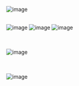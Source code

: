 ![image](https://user-images.githubusercontent.com/81418010/230832714-ee5ba3ba-0b26-45b3-8e21-bd290ba0b544.png)
<br><br>

![image](https://user-images.githubusercontent.com/81418010/230828713-20a72af6-68df-4d03-a6c4-bdaefff1f328.png)
![image](https://user-images.githubusercontent.com/81418010/230828630-fa67389a-6f79-45aa-af72-3acae3ed21ec.png)
![image](https://user-images.githubusercontent.com/81418010/230828755-c20cdc43-a6ba-4f7e-b721-228a7f7948af.png)


<br><br>
![image](https://user-images.githubusercontent.com/81418010/231098981-25c5438f-4974-462c-9fcf-a109c5489a48.png)

<br><br>
![image](https://user-images.githubusercontent.com/81418010/230834872-b6221f9a-d21f-49fc-82d1-5f9cc8dee8d1.png)

